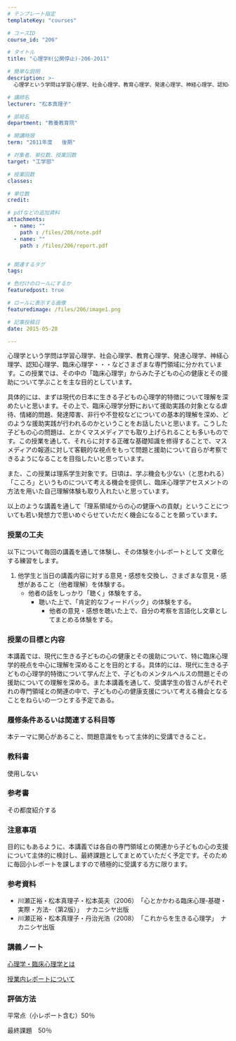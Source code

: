 ```yaml
---
# テンプレート指定
templateKey: "courses"

# コースID
course_id: "206"

# タイトル
title: "心理学Ⅱ(公開停止)-206-2011"

# 簡単な説明
description: >-
  心理学という学問は学習心理学、社会心理学、教育心理学、発達心理学、神経心理学、認知心理学、臨床心理学・・・などさまざまな専門領域に分かれています。この授業では、その中の「臨床心理学」からみた子どもの心...

# 講師名
lecturer: "松本真理子"

# 部局名
department: "教養教育院"

# 開講時限
term: "2011年度	後期"

# 対象者、単位数、授業回数
target: "工学部"

# 授業回数
classes: 

# 単位数
credit: 

# pdfなどの追加資料
attachments: 
  - name: "" 
    path : /files/206/note.pdf
  - name: "" 
    path : /files/206/report.pdf


# 関連するタグ
tags:

# 色付けのロールにするか
featuredpost: true

# ロールに表示する画像
featuredimage: /files/206/image1.png

# 記事投稿日
date: 2015-05-28

---
```

心理学という学問は学習心理学、社会心理学、教育心理学、発達心理学、神経心理学、認知心理学、臨床心理学・・・などさまざまな専門領域に分かれています。この授業では、その中の「臨床心理学」からみた子どもの心の健康とその援助について学ぶことを主な目的としています。

具体的には、まずは現代の日本に生きる子どもの心理学的特徴について理解を深めたいと思います。その上で、臨床心理学分野において援助実践の対象となる虐待、情緒的問題、発達障害、非行や不登校などについての基本的理解を深め、どのような援助実践が行われるのかということをお話したいと思います。こうした子どもの心の問題は、とかくマスメディアでも取り上げられることも多いものです。この授業を通して、それらに対する正確な基礎知識を修得することで、マスメディアの報道に対して客観的な視点をもって問題と援助について自らが考察できるようになることを目指したいと思っています。

また、この授業は理系学生対象です。日頃は、学ぶ機会も少ない（と思われる）「こころ」というものについて考える機会を提供し、臨床心理学アセスメントの方法を用いた自己理解体験も取り入れたいと思っています。

以上のような講義を通して「理系領域からの心の健康への貢献」ということについても若い発想力で思いめぐらせていただく機会になることを願っています。
### 授業の工夫

以下について毎回の講義を通して体験し、その体験を小レポートとして 文章化する練習をします。

  1. 他学生と当日の講義内容に対する意見・感想を交換し、さまざまな意見・感想があること（他者理解）を体験する。 
      * 他者の話をしっかり「聴く」体験をする。 
          * 聴いた上で、「肯定的なフィードバック」の体験をする。 
              * 他者の意見・感想を聴いた上で、自分の考察を言語化し文章としてまとめる体験をする。  　

### 授業の目標と内容

本講義では、現代に生きる子どもの心の健康とその援助について、特に臨床心理学的視点を中心に理解を深めることを目的とする。具体的には、現代に生きる子どもの心理学的特徴について学んだ上で、子どものメンタルヘルスの問題とその援助についての理解を深める。また本講義を通して、受講学生の皆さんがそれぞれの専門領域との関連の中で、子どもの心の健康支援について考える機会となることをねらいの一つとする予定である。

### 履修条件あるいは関連する科目等

本テーマに関心があること、問題意識をもって主体的に受講できること。

### 教科書

使用しない

### 参考書

その都度紹介する

### 注意事項

目的にもあるように、本講義では各自の専門領域との関連から子どもの心の支援について主体的に検討し、最終課題としてまとめていただく予定です。そのために毎回小レポートを課しますので積極的に受講する方に限ります。

### 参考資料

  * 川瀬正裕・松本真理子・松本英夫（2006）　「心とかかわる臨床心理-基礎・実際・方法-（第2版）」　ナカニシヤ出版
  * 川瀬正裕・松本真理子・丹治光浩（2008）　「これからを生きる心理学」　ナカニシヤ出版

### 講義ノート


[心理学・臨床心理学とは](/files/206/note.pdf) 

[授業内レポートについて](/files/206/report.pdf) 

### 評価方法

平常点（小レポート含む）50％

最終課題　50％
